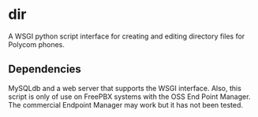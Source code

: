 # dir
A WSGI python script interface for creating and editing directory files for Polycom phones.

Dependencies
------------------------------------------------------------
MySQLdb and a web server that supports the WSGI interface.
Also, this script is only of use on FreePBX systems with the OSS End Point Manager.
The commercial Endpoint Manager may work but it has not been tested.
